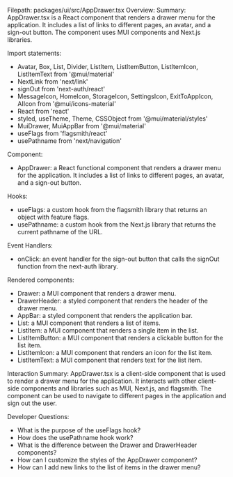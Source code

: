 Filepath: packages/ui/src/AppDrawer.tsx
Overview: Summary:
AppDrawer.tsx is a React component that renders a drawer menu for the application. It includes a list of links to different pages, an avatar, and a sign-out button. The component uses MUI components and Next.js libraries.

Import statements:
- Avatar, Box, List, Divider, ListItem, ListItemButton, ListItemIcon, ListItemText from '@mui/material'
- NextLink from 'next/link'
- signOut from 'next-auth/react'
- MessageIcon, HomeIcon, StorageIcon, SettingsIcon, ExitToAppIcon, AIIcon from '@mui/icons-material'
- React from 'react'
- styled, useTheme, Theme, CSSObject from '@mui/material/styles'
- MuiDrawer, MuiAppBar from '@mui/material'
- useFlags from 'flagsmith/react'
- usePathname from 'next/navigation'

Component:
- AppDrawer: a React functional component that renders a drawer menu for the application. It includes a list of links to different pages, an avatar, and a sign-out button.

Hooks:
- useFlags: a custom hook from the flagsmith library that returns an object with feature flags.
- usePathname: a custom hook from the Next.js library that returns the current pathname of the URL.

Event Handlers:
- onClick: an event handler for the sign-out button that calls the signOut function from the next-auth library.

Rendered components:
- Drawer: a MUI component that renders a drawer menu.
- DrawerHeader: a styled component that renders the header of the drawer menu.
- AppBar: a styled component that renders the application bar.
- List: a MUI component that renders a list of items.
- ListItem: a MUI component that renders a single item in the list.
- ListItemButton: a MUI component that renders a clickable button for the list item.
- ListItemIcon: a MUI component that renders an icon for the list item.
- ListItemText: a MUI component that renders text for the list item.

Interaction Summary:
AppDrawer.tsx is a client-side component that is used to render a drawer menu for the application. It interacts with other client-side components and libraries such as MUI, Next.js, and flagsmith. The component can be used to navigate to different pages in the application and sign out the user.

Developer Questions:
- What is the purpose of the useFlags hook?
- How does the usePathname hook work?
- What is the difference between the Drawer and DrawerHeader components?
- How can I customize the styles of the AppDrawer component?
- How can I add new links to the list of items in the drawer menu?

